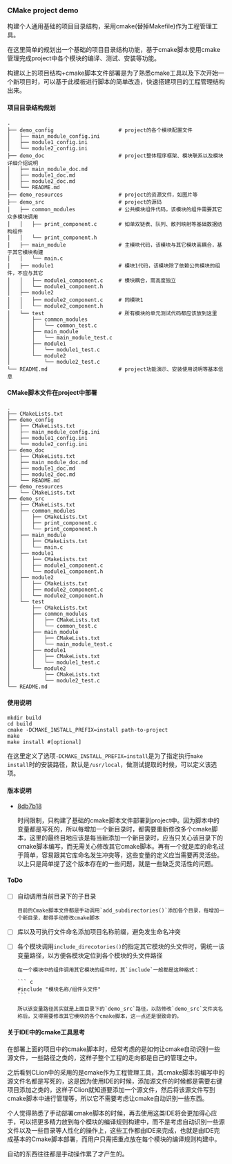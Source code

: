 ### CMake project demo

构建个人通用基础的项目目录结构，采用cmake(替掉Makefile)作为工程管理工具。

在这里简单的规划出一个基础的项目目录结构功能，基于cmake脚本使用cmake管理完成project中各个模块的编译、测试、安装等功能。

构建以上的项目结构+cmake脚本文件部署是为了熟悉cmake工具以及下次开始一个新项目时，可以基于此模板进行脚本的简单改造，快速搭建项目的工程管理结构出来。

#### 项目目录结构规划

``` shell
.
├── demo_config						# project的各个模块配置文件
│   ├── main_module_config.ini
│   ├── module1_config.ini
│   └── module2_config.ini
├── demo_doc						# project整体程序框架、模块联系以及模块详细介绍说明
│   ├── main_module_doc.md
│   ├── module1_doc.md
│   ├── module2_doc.md
│   └── README.md
├── demo_resources					# project的资源文件，如图片等
├── demo_src						# project的源码
│   ├── common_modules				# 公共模块组件代码，该模块的组件需要其它众多模块调用
│   │   ├── print_component.c		# 如单双链表、队列、散列映射等基础数据结构组件
│   │   └── print_component.h
│   ├── main_module					# 主模块代码，该模块与其它模块高耦合，基于其它模块构建
│   │   └── main.c
│   ├── module1						# 模块1代码，该模块除了依赖公共模块的组件，不应与其它
│   │   ├── module1_component.c		# 模块耦合，需高度独立
│   │   └── module1_component.h
│   ├── module2
│   │   ├── module2_component.c		# 同模块1
│   │   └── module2_component.h
│   └── test						# 所有模块的单元测试代码都应该放到这里
│       ├── common_modules
│       │   └── common_test.c
│       ├── main_module
│       │   └── main_module_test.c
│       ├── module1
│       │   └── module1_test.c
│       └── module2
│           └── module2_test.c
└── README.md						# project功能演示、安装使用说明等基本信息

```

#### CMake脚本文件在project中部署

``` shell
.
├── CMakeLists.txt
├── demo_config
│   ├── CMakeLists.txt
│   ├── main_module_config.ini
│   ├── module1_config.ini
│   └── module2_config.ini
├── demo_doc
│   ├── CMakeLists.txt
│   ├── main_module_doc.md
│   ├── module1_doc.md
│   ├── module2_doc.md
│   └── README.md
├── demo_resources
│   └── CMakeLists.txt
├── demo_src
│   ├── CMakeLists.txt
│   ├── common_modules
│   │   ├── CMakeLists.txt
│   │   ├── print_component.c
│   │   └── print_component.h
│   ├── main_module
│   │   ├── CMakeLists.txt
│   │   └── main.c
│   ├── module1
│   │   ├── CMakeLists.txt
│   │   ├── module1_component.c
│   │   └── module1_component.h
│   ├── module2
│   │   ├── CMakeLists.txt
│   │   ├── module2_component.c
│   │   └── module2_component.h
│   └── test
│       ├── CMakeLists.txt
│       ├── common_modules
│       │   ├── CMakeLists.txt
│       │   └── common_test.c
│       ├── main_module
│       │   ├── CMakeLists.txt
│       │   └── main_module_test.c
│       ├── module1
│       │   ├── CMakeLists.txt
│       │   └── module1_test.c
│       └── module2
│           ├── CMakeLists.txt
│           └── module2_test.c
└── README.md
```

#### 使用说明

``` shell
mkdir build
cd build
cmake -DCMAKE_INSTALL_PREFIX=install path-to-project
make
make install #[optional]
```

在这里定义了选项`-DCMAKE_INSTALL_PREFIX=install`是为了指定执行`make install`时的安装路径，默认是`/usr/local`，做测试提取的时候，可以定义该选项。

#### 版本说明

* [8db7b18](https://github.com/jtortoise/cmake_demo/commit/8db7b18d2245af2dfac1accb20c9aac1fa06d283)

  时间限制，只构建了基础的cmake脚本文件部署到project中。因为脚本中的变量都是写死的，所以每增加一个新目录时，都需要重新修改多个cmake脚本，这里的最终目地应该是每当新添加一个新目录时，应当只关心该目录下的cmake脚本编写，而无需关心修改其它cmake脚本。再有一个就是库的命名过于简单，容易跟其它库命名发生冲突等，这些变量的定义应当需要再灵活些。以上只是简单提了这个版本存在的一些问题，就是一些缺乏灵活性的问题。

#### ToDo

- [ ] 自动调用当前目录下的子目录

      目前的Cmake脚本文件都是手动调用`add_subdirectories()`添加各个目录，每增加一个新目录，都得手动修改cmake脚本

- [ ] 库以及可执行文件命名添加项目名称前缀，避免发生命名冲突

- [ ] 各个模块调用`include_direcotories()`的指定其它模块的头文件时，需统一该变量路径，以方便各模块定位到各个模块的头文件路径

      在一个模块中的组件调用其它模块的组件时，其`include`一般都是这种格式：

      ``` c
      #include "模块名称/组件头文件"
      ```

      所以该变量路径其实就是上面目录下的`demo_src`路径，以防修改`demo_src`文件夹名称后，又得需要修改其它模块的各个cmake脚本，这一点还是很致命的。

#### 关于IDE中的cmake工具思考

在部署上面的项目中的cmake脚本时，经常考虑的是如何让cmake自动识别一些源文件，一些路径之类的，这样子整个工程的走向都是自己的管理之中。

之后看到CLion中的采用的是cmake作为工程管理工具，其cmake脚本的编写中的源文件名都是写死的，这是因为使用IDE的时候，添加源文件的时候都是需要右键项目添加之类的，这样子Clion就知道要添加一个源文件，然后将该源文件写到cmake脚本中进行管理等，所以它不需要考虑让cmake自动识别一些东西。

个人觉得熟悉了手动部署cmake脚本的时候，再去使用这类IDE将会更加得心应手，可以把更多精力放到每个模块的编译规则构建中，而不是考虑自动识别一些源文件以及一些目录等人性化的操作上，这些工作都由IDE来完成，也就是由IDE完成基本的Cmake脚本部署，而用户只需把重点放在每个模块的编译规则构建中。

自动的东西往往都是手动操作累了才产生的。